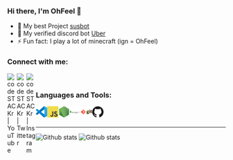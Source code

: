 ### Hi there, I'm OhFeel  👋

- 🔭 My best Project [susbot][sussbot]
- 🌱 My verified discord bot [Uber][Uberr]
- ⚡ Fun fact: I play a lot of minecraft (ign = OhFeel)

### Connect with me:

[<img align="left" alt="codeSTACKr | YouTube" width="22px" src="https://cdn.jsdelivr.net/npm/simple-icons@v3/icons/youtube.svg" />][youtube]
[<img align="left" alt="codeSTACKr | Twitter" width="22px" src="https://cdn.jsdelivr.net/npm/simple-icons@v3/icons/twitter.svg" />][twitter]
[<img align="left" alt="codeSTACKr | Instagram" width="22px" src="https://cdn.jsdelivr.net/npm/simple-icons@v3/icons/instagram.svg" />][instagram]

<br />

### Languages and Tools:
[<img align="left" alt="Visual Studio Code" width="26px" src="https://raw.githubusercontent.com/github/explore/80688e429a7d4ef2fca1e82350fe8e3517d3494d/topics/visual-studio-code/visual-studio-code.png" />][vscsite]
[<img align="left" alt="JavaScript" width="26px" src="https://raw.githubusercontent.com/github/explore/80688e429a7d4ef2fca1e82350fe8e3517d3494d/topics/javascript/javascript.png" />][jssite]
[<img align="left" alt="Node.js" width="26px" src="https://raw.githubusercontent.com/github/explore/80688e429a7d4ef2fca1e82350fe8e3517d3494d/topics/nodejs/nodejs.png" />][nodejssite]
[<img align="left" alt="MongoDB" width="26px" src="https://raw.githubusercontent.com/github/explore/80688e429a7d4ef2fca1e82350fe8e3517d3494d/topics/mongodb/mongodb.png" />][mongodbsite]
[<img align="left" alt="Git" width="26px" src="https://raw.githubusercontent.com/github/explore/80688e429a7d4ef2fca1e82350fe8e3517d3494d/topics/git/git.png" />][gitsite]
[<img align="left" alt="GitHub" width="26px" src="https://raw.githubusercontent.com/github/explore/78df643247d429f6cc873026c0622819ad797942/topics/github/github.png" />][githubb]


<br />
<br />

---
![Github stats](https://github-readme-stats.vercel.app/api?username=ohfeel&show_icons=true&theme=tokyonight&hide=["issues"])
![Github stats](https://github-readme-stats.vercel.app/api/top-langs?username=ohfeel&show_icons=true&theme=tokyonight&layout=compact)

[vscsite]: https://code.visualstudio.com
[jssite]: https://wikipedia.org/wiki/JavaScript
[nodejssite]: https://nodejs.org/en/
[githubb]:https://github.com
[mongodbsite]:https://www.mongodb.com
[gitsite]:https://git-scm.com/downloads
[Uberr]: https://dsc.gg/uber
[sussbot]: https://github.com/Assassin-1234/sussy-devs-project
[twitter]: https://twitter.com/OhFeeel
[youtube]: https://youtube.com/channel/UCykybbfZlmok8FabCT77fWg
[instagram]: https://instagram.com/ohfeeel
